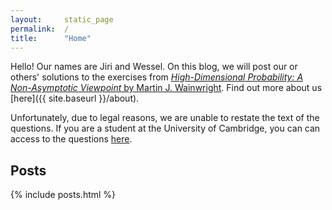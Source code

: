 ```yaml
---
layout:     static_page
permalink:  /
title:      "Home"
---
```


Hello! Our names are Jiri and Wessel.
On this blog, we will post our or others' solutions to the exercises from [_High-Dimensional Probability: A Non-Asymptotic Viewpoint_ by Martin J. Wainwright](https://www.cambridge.org/core/books/highdimensional-statistics/8A91ECEEC38F46DAB53E9FF8757C7A4E).
Find out more about us [here]({{ site.baseurl }}/about).

Unfortunately, due to legal reasons, we are unable to restate the text of the questions.
If you are a student at the University of Cambridge, you can can access to the questions [here](https://idiscover.lib.cam.ac.uk/permalink/f/1ii55o6/44CAM_ALMA51577318610003606).

## Posts

{% include posts.html %}
